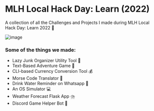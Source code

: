 # MLH Local Hack Day: Learn (2022)

A collection of all the Challenges and Projects I made during MLH Local Hack Day: Learn 2022 🚀

![image](https://user-images.githubusercontent.com/52672162/149630543-b48f1813-8aba-46fd-ba8b-552aa1ce6ba4.png)


### Some of the things we made:
- Lazy Junk Organizer Utility Tool 🧹
- Text-Based Adventure Game 🦦
- CLI-based Currency Conversion Tool 💰
- Morse Code Translator 🤖
- Drink Water Reminder on Whatsapp 🌊
- An OS Simulator 💻
- Weather Forecast Flask App ⛈️
- Discord Game Helper Bot 🏓
